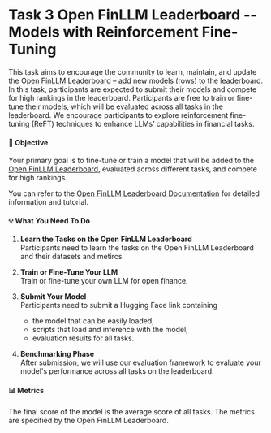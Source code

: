 # Task 3 Open FinLLM Leaderboard -- Models with Reinforcement Fine-Tuning

This task aims to encourage the community to learn, maintain, and update the [Open FinLLM Leaderboard](https://huggingface.co/spaces/finosfoundation/Open-Financial-LLM-Leaderboard) – add new models (rows) to the leaderboard. In this task, participants are expected to submit their models and compete for high rankings in the leaderboard. Participants are free to train or fine-tune their models, which will be evaluated across all tasks in the leaderboard. We encourage participants to explore reinforcement fine-tuning (ReFT) techniques to enhance LLMs’ capabilities in financial tasks.

#### 🎯 Objective
Your primary goal is to fine-tune or train a model that will be added to the [Open FinLLM Leaderboard](https://huggingface.co/spaces/finosfoundation/Open-Financial-LLM-Leaderboard), evaluated across different tasks, and compete for high rankings.

You can refer to the [Open FinLLM Leaderboard Documentation](https://finllm-leaderboard.readthedocs.io/en/latest/) for detailed information and tutorial.


#### 💡 What You Need To Do

1. **Learn the Tasks on the Open FinLLM Leaderboard**  
   Participants need to learn the tasks on the Open FinLLM Leaderboard and their datasets and metircs. 

2. **Train or Fine-Tune Your LLM**  
   Train or fine-tune your own LLM for open finance.

3. **Submit Your Model**  
   Participants need to submit a Hugging Face link containing
    * the model that can be easily loaded,
    * scripts that load and inference with the model,
    * evaluation results for all tasks.

5. **Benchmarking Phase**  
   After submission, we will use our evaluation framework to evaluate your model's performance across all tasks on the leaderboard.

#### 📊 Metrics
The final score of the model is the average score of all tasks. The metrics are specified by the Open FinLLM Leaderboard.

